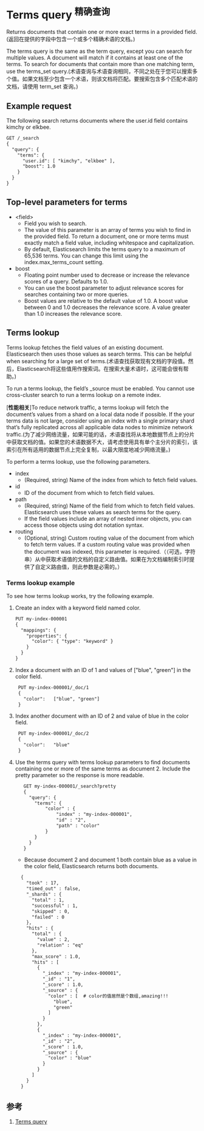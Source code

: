 # Terms query <sup>精确查询</sup>
Returns documents that contain one or more exact terms in a provided field.(返回在提供的字段中包含一个或多个精确术语的文档。)

The terms query is the same as the term query, except you can search for multiple values. A document will match if it contains at least one of the terms. To search for documents that contain more than one matching term, use the terms_set query.(术语查询与术语查询相同，不同之处在于您可以搜索多个值。如果文档至少包含一个术语，则该文档将匹配。要搜索包含多个匹配术语的文档，请使用 term_set 查询。)

## Example request
The following search returns documents where the user.id field contains kimchy or elkbee.
```txt
GET /_search
{
  "query": {
    "terms": {
      "user.id": [ "kimchy", "elkbee" ],
      "boost": 1.0
    }
  }
}
```

## Top-level parameters for terms
+ \<field\>
  -  Field you wish to search.
  - The value of this parameter is an array of terms you wish to find in the provided field. To return a document, one or more terms must exactly match a field value, including whitespace and capitalization.
  - By default, Elasticsearch limits the terms query to a maximum of 65,536 terms. You can change this limit using the index.max_terms_count setting.
+ boost
  - Floating point number used to decrease or increase the relevance scores of a query. Defaults to 1.0.
  - You can use the boost parameter to adjust relevance scores for searches containing two or more queries.
  - Boost values are relative to the default value of 1.0. A boost value between 0 and 1.0 decreases the relevance score. A value greater than 1.0 increases the relevance score.

## Terms lookup
Terms lookup fetches the field values of an existing document. Elasticsearch then uses those values as search terms. This can be helpful when searching for a large set of terms.(术语查找获取现有文档的字段值。然后，Elasticsearch将这些值用作搜索词。在搜索大量术语时，这可能会很有帮助。)

To run a terms lookup, the field’s _source must be enabled. You cannot use cross-cluster search to run a terms lookup on a remote index.

[**性能相关**]To reduce network traffic, a terms lookup will fetch the document’s values from a shard on a local data node if possible. If the your terms data is not large, consider using an index with a single primary shard that’s fully replicated across all applicable data nodes to minimize network traffic.(为了减少网络流量，如果可能的话，术语查找将从本地数据节点上的分片中获取文档的值。如果您的术语数据不大，请考虑使用具有单个主分片的索引，该索引在所有适用的数据节点上完全复制，以最大限度地减少网络流量。)

To perform a terms lookup, use the following parameters.
+ index
  - (Required, string) Name of the index from which to fetch field values.
+ id
  - ID of the document from which to fetch field values.
+ path
  - (Required, string) Name of the field from which to fetch field values. Elasticsearch uses these values as search terms for the query.
  - If the field values include an array of nested inner objects, you can access those objects using dot notation syntax.
+ routing
  - (Optional, string) Custom routing value of the document from which to fetch term values. If a custom routing value was provided when the document was indexed, this parameter is required.（（可选，字符串）从中获取术语值的文档的自定义路由值。如果在为文档编制索引时提供了自定义路由值，则此参数是必需的。）

### Terms lookup example
To see how terms lookup works, try the following example.
1. Create an index with a keyword field named color.
   ```txt
   PUT my-index-000001
   {
     "mappings": {
       "properties": {
         "color": { "type": "keyword" }
       }
     }
   }
   ```
2. Index a document with an ID of 1 and values of ["blue", "green"] in the color field.
   ```txt
    PUT my-index-000001/_doc/1
    {
      "color":   ["blue", "green"]
    }
   ```
3. Index another document with an ID of 2 and value of blue in the color field.
   ```txt
    PUT my-index-000001/_doc/2
    {
      "color":   "blue"
    }
   ```
4. Use the terms query with terms lookup parameters to find documents containing one or more of the same terms as document 2. Include the pretty parameter so the response is more readable.
   ```txt
      GET my-index-000001/_search?pretty
      {
        "query": {
          "terms": {
              "color" : {
                  "index" : "my-index-000001",
                  "id" : "2",
                  "path" : "color"
              }
          }
        }
      }
   ```
   - Because document 2 and document 1 both contain blue as a value in the color field, Elasticsearch returns both documents.
   ```txt
     {
       "took" : 17,
       "timed_out" : false,
       "_shards" : {
         "total" : 1,
         "successful" : 1,
         "skipped" : 0,
         "failed" : 0
       },
       "hits" : {
         "total" : {
           "value" : 2,
           "relation" : "eq"
         },
         "max_score" : 1.0,
         "hits" : [
           {
             "_index" : "my-index-000001",
             "_id" : "1",
             "_score" : 1.0,
             "_source" : {
               "color" : [  # color的值居然是个数组,amazing!!!
                 "blue",
                 "green"
               ]
             }
           },
           {
             "_index" : "my-index-000001",
             "_id" : "2",
             "_score" : 1.0,
             "_source" : {
               "color" : "blue"
             }
           }
         ]
       }
     }
   ```

## 参考
1. [Terms query](https://www.elastic.co/guide/en/elasticsearch/reference/current/query-dsl-terms-query.html)